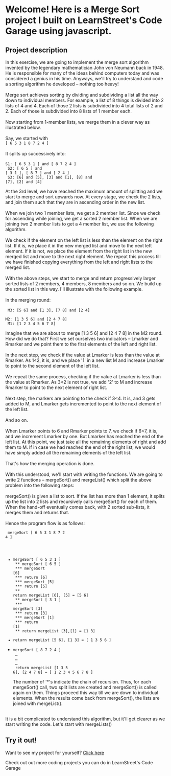 
Welcome! Here is a Merge Sort project I built on LearnStreet's Code Garage using javascript.
===============================================================================================================

Project description
-------------------------

In this exercise, we are going to implement the merge sort algorithm invented by the legendary mathematician John von Neumann back in 1948. He is responsible for many of the ideas behind computers today and was considered a genius in his time. Anyways, we'll try to understand and code a sorting algorithm he developed – nothing too heavy!<br>
<br>
Merge sort achieves sorting by dividing and subdividing a list all the way down to individual members. For example, a list of 8 things is divided into 2 lists of 4 and 4. Each of those 2 lists is subdivided into 4 total lists of 2 and 2. Each of those is subdivided into 8 lists of 1 member each.<br>
<br>
Now starting from 1-member lists, we merge them in a clever way as illustrated below.<br>
<br>
Say, we started with <br>
<code>[ 6 5 3 1 8 7 2 4 ]</code><br>
<br>
It splits up successively into:<br>
<br>
<code>S1: [ 6 5 3 1 ] and [ 8 7 2 4 ]<br>
S2: [ 6 5 ] and [ 3 1 ], [ 8 7 ] and [ 2 4 ]<br>
S3: [6] and [5], [3] and [1], [8] and [7], [2] and [4]<br>
</code><br>
At the 3rd level, we have reached the maximum amount of splitting and we start to merge and sort upwards now. At every stage, we check the 2 lists, and join them such that they are in ascending order in the new list.<br>
<br>
When we join two 1 member lists, we get a 2 member list. Since we check for ascending while joining, we get a sorted 2 member list. When we are joining two 2 member lists to get a 4 member list, we use the following algorithm.<br>
<br>
We check if the element on the left list is less than the element on the right list. If it is, we place it in the new merged list and move to the next left element. If it is not, we place the element from the right list in the new merged list and move to the next right element. We repeat this process till we have finished copying everything from the left and right lists to the merged list.<br>
<br>
With the above steps, we start to merge and return progressively larger sorted lists of 2 members, 4 members, 8 members and so on. We build up the sorted list in this way. I'll illustrate with the following example.<br>
<br>
In the merging round:<br>
<br><code>
M3: [5 6] and [1 3], [7 8] and [2 4]<br>
M2: [1 3 5 6] and [2 4 7 8]<br>
M1: [1 2 3 4 5 6 7 8]<br>
</code><br>
Imagine that we are about to merge [1 3 5 6] and [2 4 7 8] in the M2 round. How did we do that? First we set ourselves two indicators – Lmarker and Rmarker and we point them to the first elements of the left and right list.<br>
<br>
In the next step, we check if the value at Lmarker is less than the value at Rmarker. As 1<2, it is, and we place '1' in a new list M and increase Lmarker to point to the second element of the left list.<br>
<br>
We repeat the same process, checking if the value at Lmarker is less than the value at Rmarker. As 3<2 is not true, we add '2' to M and increase Rmarker to point to the next element of right list.<br>
<br>
Next step, the markers are pointing to the check if 3<4. It is, and 3 gets added to M, and Lmarker gets incremented to point to the next element of the left list.<br>
<br>
And so on.<br>
<br>
When Lmarker points to 6 and Rmarker points to 7, we check if 6<7, it is, and we increment Lmarker by one. But Lmarker has reached the end of the left list. At this point, we just take all the remaining elements of right and add them to M. If in case we had reached the end of the right list, we would have simply added all the remaining elements of the left list.<br>
<br>
That's how the merging operation is done.<br>
<br>
With this understood, we'll start with writing the functions. We are going to write 2 functions – mergeSort() and mergeList() which split the above problem into the following steps:<br>
<br>
mergeSort() is given a list to sort. If the list has more than 1 element, it splits up the list into 2 lists and recursively calls mergeSort() for each of them. When the hand-off eventually comes back, with 2 sorted sub-lists, it merges them and returns that.<br>
<br>
Hence the program flow is as follows:<br><code>
<br>
mergeSort [ 6 5 3 1 8 7 2 4 ]<br>
* mergeSort [ 6 5 3 1 ]<br>
** mergeSort [ 6 5 ]<br>
*** mergeSort [6]<br>
*** return [6]<br>
*** mergeSort [5]<br>
*** return [5]<br>
** return mergeList [6], [5] = [5 6]<br>
** mergeSort [ 3 1 ]<br>
*** mergeSort [3]<br>
*** return [3]<br>
*** mergeSort [1]<br>
*** return [1]<br>
** return mergeList [3],[1] = [1 3]<br>
* return mergeList [5 6], [1 3] = [ 1 3 5 6 ]<br>
* mergeSort [ 8 7 2 4 ]<br>
…<br>
…<br>
…<br>
return mergeList [1 3 5 6], [2 4 7 8] = [ 1 2 3 4 5 6 7 8 ]<br>
<br></code>
The number of '*'s indicate the chain of recursion. Thus, for each mergeSort() call, two split lists are created and mergeSort() is called again on them. Things proceed this way till we are down to individual elements. When the results come back from mergeSort(), the lists are joined with mergeList().<br>
<br>
It is a bit complicated to understand this algorithm, but it'll get clearer as we start writing the code. Let's start with mergeLists()<br>

Try it out!
--------------

Want to see my project for yourself? [Click here](http://www.learnstreet.com//view_profile/51c89d7576b99c7cca00018f/project)

Check out out more coding projects you can do in LearnStreet's Code Garage
		